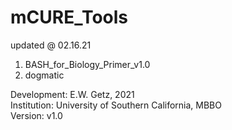 # mCURE_Tools
updated @ 02.16.21

1. BASH_for_Biology_Primer_v1.0
2. dogmatic

Development: E.W. Getz, 2021 \
Institution: University of Southern California, MBBO \
Version: v1.0
